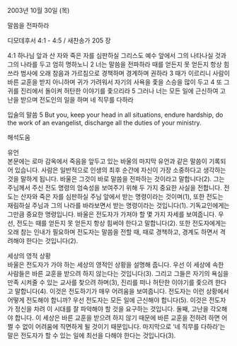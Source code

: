 2003년 10월 30일 (목)

말씀을 전파하라



디모데후서 4:1 - 4:5 / 새찬송가 205 장


4:1 하나님 앞과 산 자와 죽은 자를 심판하실 그리스도 예수 앞에서 그의 나타나실 것과 그의 나라를 두고 엄히 명하노니
2 너는 말씀을 전파하라 때를 얻든지 못 얻든지 항상 힘쓰라 범사에 오래 참음과 가르침으로 경책하며 경계하며 권하라
3 때가 이르리니 사람이 바른 교훈을 받지 아니하며 귀가 가려워서 자기의 사욕을 좇을 스승을 많이 두고
4 또 그 귀를 진리에서 돌이켜 허탄한 이야기를 좇으리라
5 그러나 너는 모든 일에 근신하여 고난을 받으며 전도인의 일을 하며 네 직무를 다하라

입술의 말씀
5 But you, keep your head in all situations, endure hardship, do the work of an evangelist, discharge all the duties of your ministry.

해석도움





유언  
본문에는 로마 감옥에서 죽음을 앞두고 있는 바울의 마지막 유언과 같은 말씀이 기록되어 있습니다. 사람은 일반적으로 인생의 최후 순간에 자신이 가장 소중하다고 생각하는 것을 말하게 됩니다. 바울은 그것이 바로 말씀을 전파하는 것이라고 말합니다(2). 그는 주님께서 주신 전도 명령의 엄숙성을 보여주기 위해 두 가지 중요한 사실을 전합니다. 전도는 산자와 죽은 자를 심판하실 주님 앞에서 받는 명령이라는 것이며(1), 또한 전도는 재림하실 주님과 그의 나라를 바라보면서 받는 명령이라는 것입니다(1). 기독교인에게는 그만큼 중요한 명령입니다. 바울은 전도자가 가져야 할 몇 가지 자세를 보여줍니다. 우선, 전도는 때를 얻든지 못 얻든지 항상 힘써야 한다고 말합니다(2). 또한 전도자에게는 오래 참는 인내가 필요하며 전도자는 말씀을 전할 때, 때로 경책하고, 경계도 하면서 격려해야 한다는 것입니다(2).   

세상의 영적 상황  
바울은 전도자가 가야 하는 세상의 영적인 상황을 설명해 줍니다. 우선 이 세상에 속한 사람들은 바른 교훈을 받으려 하지 않는다는 것입니다(3). 그리고 그들은 자기의 욕심을 만족 시켜줄 수 있는 교사를 찾으려 하며(3), 진리를 떠나 허탄한 이야기를 좇으려 한다고 말합니다(4). 이것은 전도하기가 매우 어려움을 보여줍니다. 전도자는 이런 상황에서 어떻게 전도해야 합니까? 우선 전도자는 모든 일에 근신해야 합니다(5). 이것은 전도자가 정신을 차려 이 시대를 잘 파악해야 할 것을 요구하는 것입니다. 둘째, 고난을 각오해야 합니다. 이 세상은 바른 교훈을 받으려 하지 않기 때문에 바른 교훈을 전하려 하면 어쩔 수 없이 어려움에 직면하게 될 것이기 때문입니다. 마지막으로 ‘네 직무를 다하라’는 말은 전도자가 할 수 있는 일에 최선을 다해야 한다는 것입니다(3).